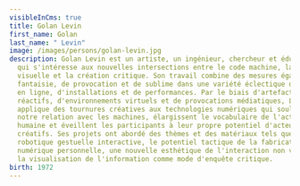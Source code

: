 ```yaml
---
visibleInCms: true
title: Golan Levin
first_name: Golan
last_name: " Levin"
image: /images/persons/golan-levin.jpg
description: Golan Levin est un artiste, un ingénieur, chercheur et éducateur
  qui s'intéresse aux nouvelles intersections entre le code machine, la culture
  visuelle et la création critique. Son travail combine des mesures égales de
  fantaisie, de provocation et de sublime dans une variété éclectique de médias
  en ligne, d'installations et de performances. Par le biais d'artefacts
  réactifs, d'environnements virtuels et de provocations médiatiques, Levin
  applique des tournures créatives aux technologies numériques qui soulignent
  notre relation avec les machines, élargissent le vocabulaire de l'action
  humaine et éveillent les participants à leur propre potentiel d'acteurs
  créatifs. Ses projets ont abordé des thèmes et des matériaux tels que la
  robotique gestuelle interactive, le potentiel tactique de la fabrication
  numérique personnelle, une nouvelle esthétique de l'interaction non verbale et
  la visualisation de l'information comme mode d'enquête critique.
birth: 1972
---
```

